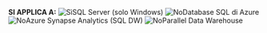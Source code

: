 <Token>**SI APPLICA A:** ![Sì](media/yes-icon.png)SQL Server (solo Windows) ![No](media/no-icon.png)Database SQL di Azure ![No](media/no-icon.png)Azure Synapse Analytics (SQL DW) ![No](media/no-icon.png)Parallel Data Warehouse </Token>